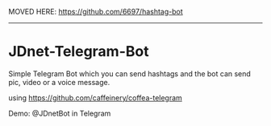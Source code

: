 MOVED HERE: https://github.com/6697/hashtag-bot




---------


# JDnet-Telegram-Bot
Simple Telegram Bot which you can send hashtags and the bot can send pic, video or a voice message.

using https://github.com/caffeinery/coffea-telegram

Demo: @JDnetBot in Telegram
